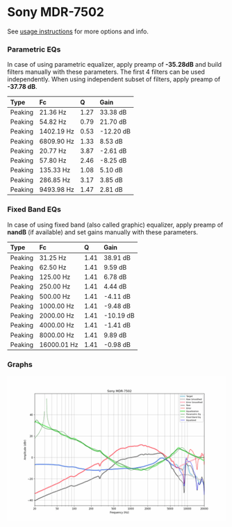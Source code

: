 # Sony MDR-7502
See [usage instructions](https://github.com/jaakkopasanen/AutoEq#usage) for more options and info.

### Parametric EQs
In case of using parametric equalizer, apply preamp of **-35.28dB** and build filters manually
with these parameters. The first 4 filters can be used independently.
When using independent subset of filters, apply preamp of **-37.78 dB**.

| Type    | Fc         |    Q | Gain      |
|:--------|:-----------|:-----|:----------|
| Peaking | 21.36 Hz   | 1.27 | 33.38 dB  |
| Peaking | 54.82 Hz   | 0.79 | 21.70 dB  |
| Peaking | 1402.19 Hz | 0.53 | -12.20 dB |
| Peaking | 6809.90 Hz | 1.33 | 8.53 dB   |
| Peaking | 20.77 Hz   | 3.87 | -2.61 dB  |
| Peaking | 57.80 Hz   | 2.46 | -8.25 dB  |
| Peaking | 135.33 Hz  | 1.08 | 5.10 dB   |
| Peaking | 286.85 Hz  | 3.17 | 3.85 dB   |
| Peaking | 9493.98 Hz | 1.47 | 2.81 dB   |

### Fixed Band EQs
In case of using fixed band (also called graphic) equalizer, apply preamp of **nandB**
(if available) and set gains manually with these parameters.

| Type    | Fc          |    Q | Gain      |
|:--------|:------------|:-----|:----------|
| Peaking | 31.25 Hz    | 1.41 | 38.91 dB  |
| Peaking | 62.50 Hz    | 1.41 | 9.59 dB   |
| Peaking | 125.00 Hz   | 1.41 | 6.78 dB   |
| Peaking | 250.00 Hz   | 1.41 | 4.44 dB   |
| Peaking | 500.00 Hz   | 1.41 | -4.11 dB  |
| Peaking | 1000.00 Hz  | 1.41 | -9.48 dB  |
| Peaking | 2000.00 Hz  | 1.41 | -10.19 dB |
| Peaking | 4000.00 Hz  | 1.41 | -1.41 dB  |
| Peaking | 8000.00 Hz  | 1.41 | 9.89 dB   |
| Peaking | 16000.01 Hz | 1.41 | -0.98 dB  |

### Graphs
![](./Sony%20MDR-7502.png)